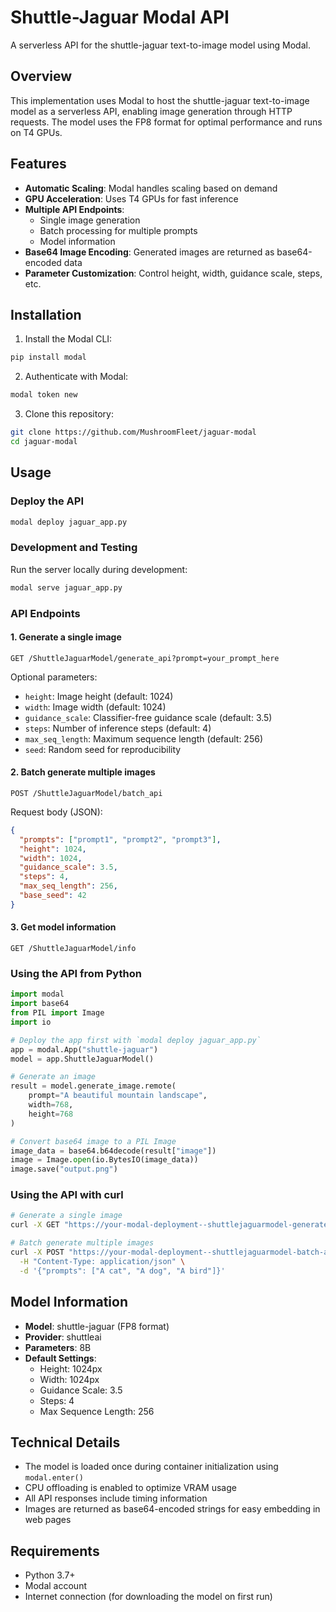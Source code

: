 # Shuttle-Jaguar Modal API

A serverless API for the shuttle-jaguar text-to-image model using Modal.

## Overview

This implementation uses Modal to host the shuttle-jaguar text-to-image model as a serverless API, enabling image generation through HTTP requests. The model uses the FP8 format for optimal performance and runs on T4 GPUs.

## Features

- **Automatic Scaling**: Modal handles scaling based on demand
- **GPU Acceleration**: Uses T4 GPUs for fast inference
- **Multiple API Endpoints**:
  - Single image generation
  - Batch processing for multiple prompts
  - Model information
- **Base64 Image Encoding**: Generated images are returned as base64-encoded data
- **Parameter Customization**: Control height, width, guidance scale, steps, etc.

## Installation

1. Install the Modal CLI:
```bash
pip install modal
```

2. Authenticate with Modal:
```bash
modal token new
```

3. Clone this repository:
```bash
git clone https://github.com/MushroomFleet/jaguar-modal
cd jaguar-modal
```

## Usage

### Deploy the API

```bash
modal deploy jaguar_app.py
```

### Development and Testing

Run the server locally during development:

```bash
modal serve jaguar_app.py
```

### API Endpoints

#### 1. Generate a single image

```
GET /ShuttleJaguarModel/generate_api?prompt=your_prompt_here
```

Optional parameters:
- `height`: Image height (default: 1024)
- `width`: Image width (default: 1024)
- `guidance_scale`: Classifier-free guidance scale (default: 3.5)
- `steps`: Number of inference steps (default: 4)
- `max_seq_length`: Maximum sequence length (default: 256)
- `seed`: Random seed for reproducibility

#### 2. Batch generate multiple images

```
POST /ShuttleJaguarModel/batch_api
```

Request body (JSON):
```json
{
  "prompts": ["prompt1", "prompt2", "prompt3"],
  "height": 1024,
  "width": 1024,
  "guidance_scale": 3.5,
  "steps": 4,
  "max_seq_length": 256,
  "base_seed": 42
}
```

#### 3. Get model information

```
GET /ShuttleJaguarModel/info
```

### Using the API from Python

```python
import modal
import base64
from PIL import Image
import io

# Deploy the app first with `modal deploy jaguar_app.py`
app = modal.App("shuttle-jaguar")
model = app.ShuttleJaguarModel()

# Generate an image
result = model.generate_image.remote(
    prompt="A beautiful mountain landscape",
    width=768,
    height=768
)

# Convert base64 image to a PIL Image
image_data = base64.b64decode(result["image"])
image = Image.open(io.BytesIO(image_data))
image.save("output.png")
```

### Using the API with curl

```bash
# Generate a single image
curl -X GET "https://your-modal-deployment--shuttlejaguarmodel-generate-api.modal.run?prompt=A%20beautiful%20mountain%20landscape"

# Batch generate multiple images
curl -X POST "https://your-modal-deployment--shuttlejaguarmodel-batch-api.modal.run" \
  -H "Content-Type: application/json" \
  -d '{"prompts": ["A cat", "A dog", "A bird"]}'
```

## Model Information

- **Model**: shuttle-jaguar (FP8 format)
- **Provider**: shuttleai
- **Parameters**: 8B
- **Default Settings**:
  - Height: 1024px
  - Width: 1024px
  - Guidance Scale: 3.5
  - Steps: 4
  - Max Sequence Length: 256

## Technical Details

- The model is loaded once during container initialization using `modal.enter()`
- CPU offloading is enabled to optimize VRAM usage
- All API responses include timing information
- Images are returned as base64-encoded strings for easy embedding in web pages

## Requirements

- Python 3.7+
- Modal account
- Internet connection (for downloading the model on first run)
